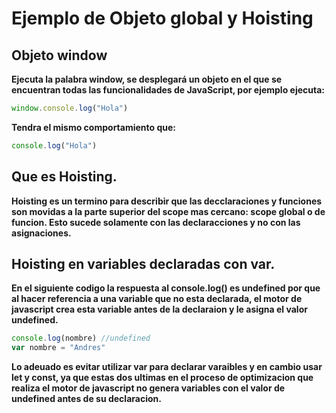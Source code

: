 # Ejemplo de Objeto global y Hoisting

## Objeto window

**Ejecuta la palabra window, se desplegará un objeto en el que se encuentran todas las funcionalidades de JavaScript, por ejemplo ejecuta:**

```javascript
window.console.log("Hola")
```
**Tendra el mismo comportamiento que:**
```javascript
console.log("Hola")
```

## Que es Hoisting.

**Hoisting es un termino para describir que las decclaraciones y funciones son movidas a la parte superior del scope mas cercano: scope global o de funcion. Esto sucede solamente con las declaracciones y no con las asignaciones.**

## Hoisting en variables declaradas con var.

**En el siguiente codigo la respuesta al console.log() es undefined por que al hacer referencia a una variable que no esta declarada, el motor de javascript crea esta variable antes de la declaraion y le asigna el valor undefined.**

```javascript
console.log(nombre) //undefined
var nombre = "Andres"
```

**Lo adeuado es evitar utilizar var para declarar varaibles y en cambio usar let y const, ya que estas dos ultimas en el proceso de optimizacion que realiza el motor de javascript no genera variables con el valor de undefined antes de su declaracion.**
